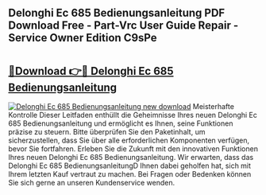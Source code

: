## Delonghi Ec 685 Bedienungsanleitung PDF Download Free - Part-Vrc User Guide Repair - Service Owner Edition C9sPe

# <h2><a href="http://df3tnq.blite.top/?on=Delonghi+Ec+685+Bedienungsanleitung">🔗Download 👉🔴 Delonghi Ec 685 Bedienungsanleitung</a></h2>

[![Delonghi Ec 685 Bedienungsanleitung new download](https://i.imgur.com/lujVjoI.png)](http://df3tnq.blite.top/?on=Delonghi+Ec+685+Bedienungsanleitung)
Meisterhafte Kontrolle Dieser Leitfaden enthüllt die Geheimnisse Ihres neuen Delonghi Ec 685 Bedienungsanleitung und ermöglicht es Ihnen, seine Funktionen präzise zu steuern. Bitte überprüfen Sie den Paketinhalt, um sicherzustellen, dass Sie über alle erforderlichen Komponenten verfügen, bevor Sie fortfahren. Erleben Sie die Zukunft mit den innovativen Funktionen Ihres neuen Delonghi Ec 685 Bedienungsanleitung. Wir erwarten, dass das Delonghi Ec 685 BedienungsanleitungD Ihnen dabei geholfen hat, sich mit Ihrem letzten Kauf vertraut zu machen. Bei Fragen oder Bedenken können Sie sich gerne an unseren Kundenservice wenden.

